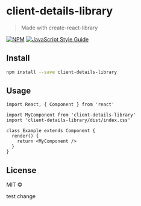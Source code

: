 # client-details-library

> Made with create-react-library

[![NPM](https://img.shields.io/npm/v/client-details-library.svg)](https://www.npmjs.com/package/client-details-library) [![JavaScript Style Guide](https://img.shields.io/badge/code_style-standard-brightgreen.svg)](https://standardjs.com)

## Install

```bash
npm install --save client-details-library
```

## Usage

```tsx
import React, { Component } from 'react'

import MyComponent from 'client-details-library'
import 'client-details-library/dist/index.css'

class Example extends Component {
  render() {
    return <MyComponent />
  }
}
```

## License

MIT © [](https://github.com/)

test change
